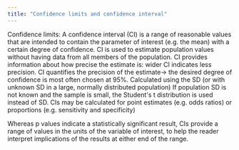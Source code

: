 ```yaml
---
title: "Confidence limits and confidence interval"
---
```

Confidence limits: 
A confidence interval (CI) is a range of reasonable values that are intended to contain the parameter of interest (e.g. the mean) with a certain degree of confidence.
CI is used to estimate population values without having data from all members of the population. 
CI provides information about how precise the estimate is: wider CI indicates less precision.
CI quantifies the precision of the estimate&#8594; the desired degree of confidence is most often chosen at 95%.
Calculated using the SD (or with unknown SD in a large, normally distributed population)
If population SD is not known and the sample is small, the Student's t distribution is used instead of SD.
CIs may be calculated for point estimates (e.g. odds ratios) or proportions (e.g. sensitivity and specificity)

Whereas p values indicate a statistically significant result, CIs provide a range of values in the units of the variable of interest, to help the reader interpret implications of the results at either end of the range.

